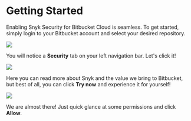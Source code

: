 # Getting Started

Enabling Snyk Security for Bitbucket Cloud is seamless. To get started, simply login to your Bitbucket account and select your desired repository.

![](https://partner-workshop-assets.s3.us-east-2.amazonaws.com/snyk-sec-01.png)

You will notice a **Security** tab on your left navigation bar. Let's click it!

![](https://partner-workshop-assets.s3.us-east-2.amazonaws.com/snyk-sec-02.png)

Here you can read more about Snyk and the value we bring to Bitbucket, but best of all, you can click **Try now** and experience it for yourself!

![](https://partner-workshop-assets.s3.us-east-2.amazonaws.com/snyk-sec-03.png)

We are almost there! Just quick glance at some permissions and click **Allow**.
